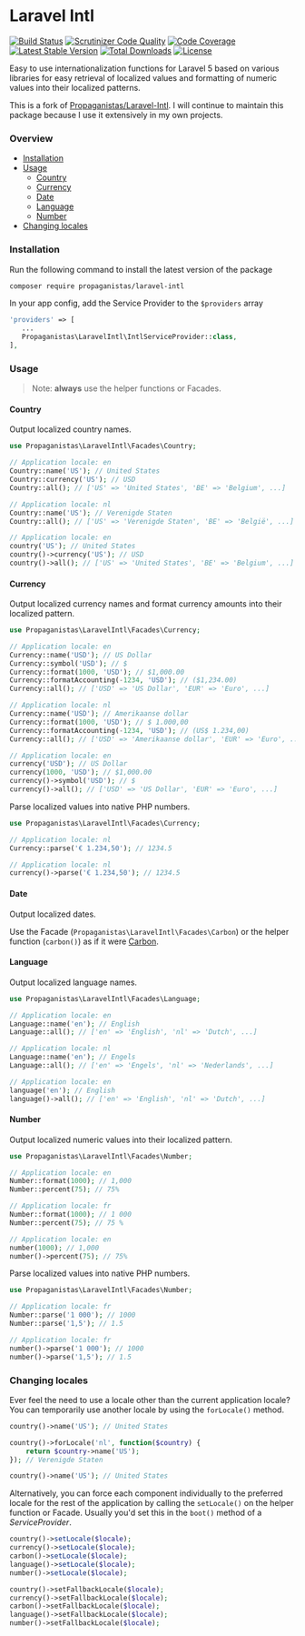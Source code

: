 # Laravel Intl

[![Build Status](https://travis-ci.org/Propaganistas/Laravel-Intl.svg?branch=master)](https://travis-ci.org/Propaganistas/Laravel-Intl)
[![Scrutinizer Code Quality](https://scrutinizer-ci.com/g/Propaganistas/Laravel-Intl/badges/quality-score.png?b=master)](https://scrutinizer-ci.com/g/Propaganistas/Laravel-Intl/?branch=master)
[![Code Coverage](https://scrutinizer-ci.com/g/Propaganistas/Laravel-Intl/badges/coverage.png?b=master)](https://scrutinizer-ci.com/g/Propaganistas/Laravel-Intl/?branch=master)
[![Latest Stable Version](https://poser.pugx.org/propaganistas/laravel-intl/v/stable)](https://packagist.org/packages/propaganistas/laravel-intl)
[![Total Downloads](https://poser.pugx.org/propaganistas/laravel-intl/downloads)](https://packagist.org/packages/propaganistas/laravel-intl)
[![License](https://poser.pugx.org/propaganistas/laravel-intl/license)](https://packagist.org/packages/propaganistas/laravel-intl)

Easy to use internationalization functions for Laravel 5 based on various libraries for easy retrieval of
localized values and formatting of numeric values into their localized patterns.

This is a fork of [Propaganistas/Laravel-Intl](https://github.com/Propaganistas/Laravel-Intl). I will continue to maintain this package because I use it extensively in my own projects.

### Overview

* [Installation](#installation)
* [Usage](#usage)
    * [Country](#country)
    * [Currency](#currency)
    * [Date](#date)
    * [Language](#language)
    * [Number](#number)
* [Changing locales](#changing-locales)
    
### Installation

Run the following command to install the latest version of the package

```bash
composer require propaganistas/laravel-intl
```

In your app config, add the Service Provider to the `$providers` array

 ```php
'providers' => [
    ...
    Propaganistas\LaravelIntl\IntlServiceProvider::class,
],
```

### Usage

> Note: **always** use the helper functions or Facades.

#### Country

Output localized country names.

```php
use Propaganistas\LaravelIntl\Facades\Country;

// Application locale: en
Country::name('US'); // United States
Country::currency('US'); // USD
Country::all(); // ['US' => 'United States', 'BE' => 'Belgium', ...]

// Application locale: nl
Country::name('US'); // Verenigde Staten
Country::all(); // ['US' => 'Verenigde Staten', 'BE' => 'België', ...]
```

```php
// Application locale: en
country('US'); // United States
country()->currency('US'); // USD
country()->all(); // ['US' => 'United States', 'BE' => 'Belgium', ...]
```

#### Currency

Output localized currency names and format currency amounts into their localized pattern.

```php
use Propaganistas\LaravelIntl\Facades\Currency;

// Application locale: en
Currency::name('USD'); // US Dollar
Currency::symbol('USD'); // $
Currency::format(1000, 'USD'); // $1,000.00
Currency::formatAccounting(-1234, 'USD'); // ($1,234.00)
Currency::all(); // ['USD' => 'US Dollar', 'EUR' => 'Euro', ...]

// Application locale: nl
Currency::name('USD'); // Amerikaanse dollar
Currency::format(1000, 'USD'); // $ 1.000,00
Currency::formatAccounting(-1234, 'USD'); // (US$ 1.234,00)
Currency::all(); // ['USD' => 'Amerikaanse dollar', 'EUR' => 'Euro', ...]
```

```php
// Application locale: en
currency('USD'); // US Dollar
currency(1000, 'USD'); // $1,000.00
currency()->symbol('USD'); // $
currency()->all(); // ['USD' => 'US Dollar', 'EUR' => 'Euro', ...]
```

Parse localized values into native PHP numbers.

```php
use Propaganistas\LaravelIntl\Facades\Currency;

// Application locale: nl
Currency::parse('€ 1.234,50'); // 1234.5
```

```php
// Application locale: nl
currency()->parse('€ 1.234,50'); // 1234.5
```

#### Date

Output localized dates.

Use the Facade (`Propaganistas\LaravelIntl\Facades\Carbon`) or the helper function (`carbon()`) as if it were [Carbon](http://carbon.nesbot.com).

#### Language

Output localized language names.

```php
use Propaganistas\LaravelIntl\Facades\Language;

// Application locale: en
Language::name('en'); // English
Language::all(); // ['en' => 'English', 'nl' => 'Dutch', ...]

// Application locale: nl
Language::name('en'); // Engels
Language::all(); // ['en' => 'Engels', 'nl' => 'Nederlands', ...]
```

```php
// Application locale: en
language('en'); // English
language()->all(); // ['en' => 'English', 'nl' => 'Dutch', ...]
```

#### Number

Output localized numeric values into their localized pattern.

```php
use Propaganistas\LaravelIntl\Facades\Number;

// Application locale: en
Number::format(1000); // 1,000
Number::percent(75); // 75%

// Application locale: fr
Number::format(1000); // 1 000
Number::percent(75); // 75 %
```

```php
// Application locale: en
number(1000); // 1,000
number()->percent(75); // 75%
```

Parse localized values into native PHP numbers.

```php
use Propaganistas\LaravelIntl\Facades\Number;

// Application locale: fr
Number::parse('1 000'); // 1000
Number::parse('1,5'); // 1.5
```

```php
// Application locale: fr
number()->parse('1 000'); // 1000
number()->parse('1,5'); // 1.5
```

### Changing locales

Ever feel the need to use a locale other than the current application locale? You can temporarily use another locale by using the `forLocale()` method.

```php
country()->name('US'); // United States

country()->forLocale('nl', function($country) {
    return $country->name('US');
}); // Verenigde Staten

country()->name('US'); // United States
```

Alternatively, you can force each component individually to the preferred locale for the rest of the application by calling the `setLocale()` on the helper function or Facade.
Usually you'd set this in the `boot()` method of a *ServiceProvider*.

```php
country()->setLocale($locale);
currency()->setLocale($locale);
carbon()->setLocale($locale);
language()->setLocale($locale);
number()->setLocale($locale);

country()->setFallbackLocale($locale);
currency()->setFallbackLocale($locale);
carbon()->setFallbackLocale($locale);
language()->setFallbackLocale($locale);
number()->setFallbackLocale($locale);
```
